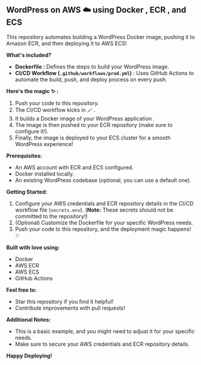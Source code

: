 ## WordPress on AWS ☁️  using Docker  , ECR  , and ECS 

This repository automates building a WordPress Docker image, pushing it to Amazon ECR, and then deploying it to AWS ECS!  

**What's included?**

* **Dockerfile ️:**  Defines the steps to build your WordPress image.
* **CI/CD Workflow (`.github/workflows/prod.yml`)**   : Uses GitHub Actions to automate the build, push, and deploy process on every push.

**Here's the magic ✨ :**

1. Push your code   to this repository.
2. The CI/CD workflow kicks in  🪄 .
3. It builds a Docker image of your WordPress application   .
4. The image is then pushed to your ECR repository    (make sure to configure it!).
5. Finally, the image is deployed to your ECS cluster   for a smooth WordPress experience!

**Prerequisites:**

* An AWS account with ECR and ECS configured.
* Docker installed locally.
* An existing WordPress codebase (optional, you can use a default one).

**Getting Started:**

1. Configure your AWS credentials and ECR repository details in the CI/CD workflow file (`secrets.env`). (**Note:** These secrets should not be committed to the repository!)
2. (Optional) Customize the Dockerfile for your specific WordPress needs.
3. Push your code to this repository, and the deployment magic happens! ✨

**Built with love using:**

* Docker  
* AWS ECR  
* AWS ECS  
* GitHub Actions  

**Feel free to:**

*  Star this repository if you find it helpful!
*  Contribute improvements with pull requests!


**Additional Notes:**

* This is a basic example, and you might need to adjust it for your specific needs.
* Make sure to secure your AWS credentials and ECR repository details.

**Happy Deploying!**   
